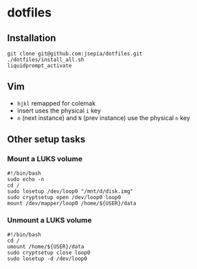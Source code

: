 # dotfiles

## Installation

```
git clone git@github.com:jsepia/dotfiles.git
./dotfiles/install_all.sh
liquidprompt_activate
```

## Vim

* `hjkl` remapped for colemak
* insert uses the physical `i` key
* `n` (next instance) and `N` (prev instance) use the physical `n` key

## Other setup tasks

### Mount a LUKS volume

```
#!/bin/bash
sudo echo -n
cd /
sudo losetup /dev/loop0 "/mnt/d/disk.img"
sudo cryptsetup open /dev/loop0 loop0
mount /dev/mapper/loop0 /home/${USER}/data
```

### Unmount a LUKS volume

```
#!/bin/bash
cd /
umount /home/${USER}/data
sudo cryptsetup close loop0
sudo losetup -d /dev/loop0
```
